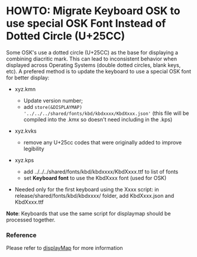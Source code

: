 # HOWTO: Migrate Keyboard OSK to use special OSK Font Instead of Dotted Circle (U+25CC)

Some OSK's use a dotted circle (U+25CC) as the base for displaying a combining diacritic mark. 
This can lead to  inconsistent behavior when displayed across Operating Systems 
(double dotted circles, blank keys, etc). A prefered method is to update the keyboard 
to use a special OSK font for better display:

* xyz.kmn

    * Update version number;
    * add `store(&DISPLAYMAP) '../../../shared/fonts/kbd/kbdxxxx/KbdXxxx.json'` 
      (this file will be compiled into the .kmx so doesn't need including in the .kps)

* xyz.kvks

    * remove any U+25cc codes that were originally added to improve legibility

* xyz.kps

    * add ../../../shared/fonts/kbd/kbdxxxx/KbdXxxx.ttf to list of fonts
    * set **Keyboard font** to use the KbdXxxx font (used for OSK)

* Needed only for the first keyboard using the Xxxx script: in release/shared/fonts/kbd/kbdxxxx/ folder, add KbdXxxx.json and KbdXxxx.ttf

**Note**: Keyboards that use the same script for displaymap should be processed together.

### Reference
Please refer to [displayMap](/developer/language/reference/displaymap) for more information